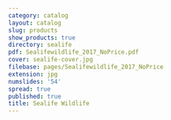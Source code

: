 ```yaml
---
category: catalog
layout: catalog
slug: products
show_products: true
directory: sealife
pdf: Sealifewildlife_2017_NoPrice.pdf
cover: sealife-cover.jpg
filebase: pages/Sealifewildlife_2017_NoPrice
extension: jpg
numslides: '54'
spread: true
published: true
title: Sealife Wildlife
---
```

